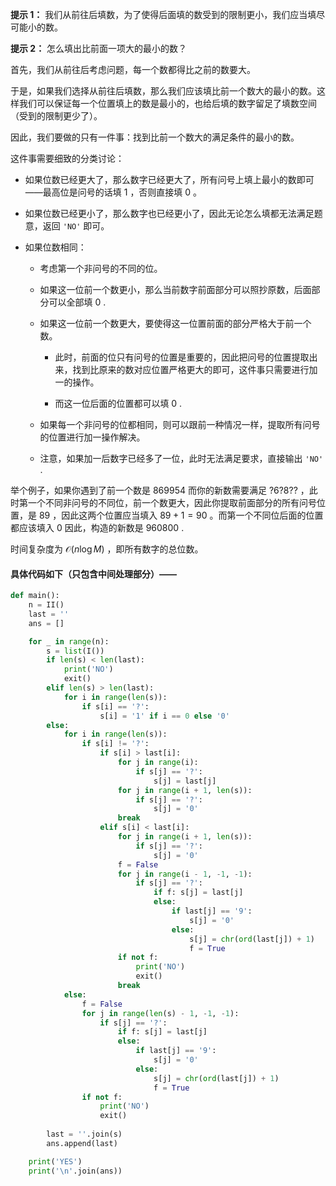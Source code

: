**提示 1：** 我们从前往后填数，为了使得后面填的数受到的限制更小，我们应当填尽可能小的数。

**提示 2：** 怎么填出比前面一项大的最小的数？

首先，我们从前往后考虑问题，每一个数都得比之前的数要大。

于是，如果我们选择从前往后填数，那么我们应该填比前一个数大的最小的数。这样我们可以保证每一个位置填上的数是最小的，也给后填的数字留足了填数空间（受到的限制更少了）。

因此，我们要做的只有一件事：找到比前一个数大的满足条件的最小的数。

这件事需要细致的分类讨论：

- 如果位数已经更大了，那么数字已经更大了，所有问号上填上最小的数即可——最高位是问号的话填 $1$ ，否则直接填 $0$ 。

- 如果位数已经更小了，那么数字也已经更小了，因此无论怎么填都无法满足题意，返回 `'NO'` 即可。

- 如果位数相同：

    - 考虑第一个非问号的不同的位。

    - 如果这一位前一个数更小，那么当前数字前面部分可以照抄原数，后面部分可以全部填 $0$ .

    - 如果这一位前一个数更大，要使得这一位置前面的部分严格大于前一个数。

        - 此时，前面的位只有问号的位置是重要的，因此把问号的位置提取出来，找到比原来的数对应位置严格更大的即可，这件事只需要进行加一的操作。
    
        - 而这一位后面的位置都可以填 $0$ .

    - 如果每一个非问号的位都相同，则可以跟前一种情况一样，提取所有问号的位置进行加一操作解决。

    - 注意，如果加一后数字已经多了一位，此时无法满足要求，直接输出 `'NO'` .

举个例子，如果你遇到了前一个数是 $869954$ 而你的新数需要满足 $?6?8??$ ，此时第一个不同非问号的不同位，前一个数更大，因此你提取前面部分的所有问号位置，是 $89$ ，因此这两个位置应当填入 $89+1=90$ 。而第一个不同位后面的位置都应该填入 $0$ 因此，构造的新数是 $960800$ .

时间复杂度为 $\mathcal{O}(n\log M)$ ，即所有数字的总位数。

#### 具体代码如下（只包含中间处理部分）——

```Python []
def main():
    n = II()
    last = ''
    ans = []

    for _ in range(n):
        s = list(I())
        if len(s) < len(last):
            print('NO')
            exit()
        elif len(s) > len(last):
            for i in range(len(s)):
                if s[i] == '?':
                    s[i] = '1' if i == 0 else '0'
        else:
            for i in range(len(s)):
                if s[i] != '?':
                    if s[i] > last[i]:
                        for j in range(i):
                            if s[j] == '?':
                                s[j] = last[j]
                        for j in range(i + 1, len(s)):
                            if s[j] == '?':
                                s[j] = '0'
                        break
                    elif s[i] < last[i]:
                        for j in range(i + 1, len(s)):
                            if s[j] == '?':
                                s[j] = '0'
                        f = False
                        for j in range(i - 1, -1, -1):
                            if s[j] == '?':
                                if f: s[j] = last[j]
                                else:
                                    if last[j] == '9':
                                        s[j] = '0'
                                    else:
                                        s[j] = chr(ord(last[j]) + 1)
                                        f = True
                        if not f:
                            print('NO')
                            exit()
                        break
            else:
                f = False
                for j in range(len(s) - 1, -1, -1):
                    if s[j] == '?':
                        if f: s[j] = last[j]
                        else:
                            if last[j] == '9':
                                s[j] = '0'
                            else:
                                s[j] = chr(ord(last[j]) + 1)
                                f = True
                if not f:
                    print('NO')
                    exit()
        
        last = ''.join(s)
        ans.append(last)

    print('YES')
    print('\n'.join(ans))
```
